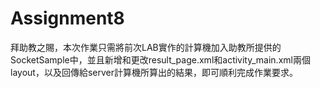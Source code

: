 # Assignment8
拜助教之賜，本次作業只需將前次LAB實作的計算機加入助教所提供的SocketSample中，並且新增和更改result_page.xml和activity_main.xml兩個layout，以及回傳給server計算機所算出的結果，即可順利完成作業要求。
